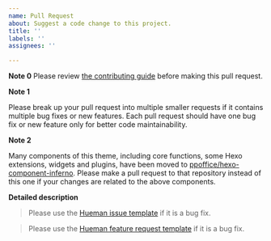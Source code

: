 ```yaml
---
name: Pull Request
about: Suggest a code change to this project.
title: ''
labels: ''
assignees: ''

---
```


**Note 0**
Please review [the contributing guide](https://github.com/ppoffice/hexo-theme-hueman/blob/master/CONTRIBUTING.md) before making this pull request.

**Note 1**

Please break up your pull request into multiple smaller requests if it contains multiple bug fixes 
or new features.
Each pull request should have one bug fix or new feature only for better code maintainability.

**Note 2**

Many components of this theme, including core functions, some Hexo extensions, widgets and plugins, 
have been moved to [ppoffice/hexo-component-inferno](https://github.com/ppoffice/hexo-component-inferno).
Please make a pull request to that repository instead of this one if your changes are related to
the above components.

**Detailed description**

> Please use the [Hueman issue template](https://github.com/ppoffice/hexo-theme-hueman/blob/master/.github/ISSUE_TEMPLATE/bug_report.md) if it is a bug fix.

> Please use the [Hueman feature request template](https://github.com/ppoffice/hexo-theme-hueman/blob/master/.github/ISSUE_TEMPLATE/feature_request.md) if it is a bug fix.
